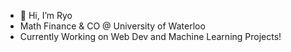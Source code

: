 - 👋 Hi, I’m Ryo
- Math Finance & CO @ University of Waterloo
- Currently Working on Web Dev and Machine Learning Projects!
<!---
Ryo0326-hub/Ryo0326-hub is a ✨ special ✨ repository because its `README.md` (this file) appears on your GitHub profile.
You can click the Preview link to take a look at your changes.
--->
